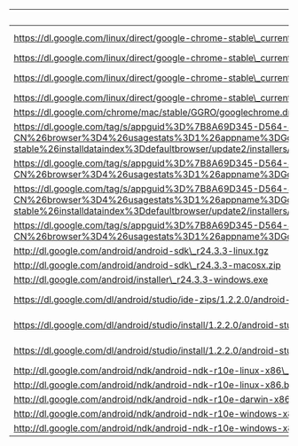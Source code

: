 uri | filename | md5sum
----|----------|-------
https://dl.google.com/linux/direct/google-chrome-stable\_current\_amd64.deb | linux/direct/43.0.2357.132-1\_google-chrome-stable\_current\_amd64.deb |
https://dl.google.com/linux/direct/google-chrome-stable\_current\_i386.deb | linux/direct/43.0.2357.132-1\_google-chrome-stable\_current\_i386.deb |
https://dl.google.com/linux/direct/google-chrome-stable\_current\_x86\_64.rpm | linux/direct/43.0.2357.132-1\_google-chrome-stable\_current\_x86\_64.rpm |
https://dl.google.com/linux/direct/google-chrome-stable\_current\_i386.rpm | linux/direct/43.0.2357.132-1\_google-chrome-stable\_current\_i386.rpm |
https://dl.google.com/chrome/mac/stable/GGRO/googlechrome.dmg ||
https://dl.google.com/tag/s/appguid%3D%7B8A69D345-D564-463C-AFF1-A69D9E530F96%7D%26iid%3D%7BAD913EA0-D880-183A-807C-23F2C1555A69%7D%26lang%3Dzh-CN%26browser%3D4%26usagestats%3D1%26appname%3DGoogle%2520Chrome%26needsadmin%3Dtrue%26ap%3Dx64-stable%26installdataindex%3Ddefaultbrowser/update2/installers/ChromeStandaloneSetup64.exe | chrome/win/43.0.2357.132\_needsadmin\_ChromeStandaloneSetup64.exe |
https://dl.google.com/tag/s/appguid%3D%7B8A69D345-D564-463C-AFF1-A69D9E530F96%7D%26iid%3D%7BAD913EA0-D880-183A-807C-23F2C1555A69%7D%26lang%3Dzh-CN%26browser%3D4%26usagestats%3D1%26appname%3DGoogle%2520Chrome%26needsadmin%3Dtrue%26installdataindex%3Ddefaultbrowser/update2/installers/ChromeStandaloneSetup.exe | chrome/win/43.0.2357.132\_needsadmin\_ChromeStandaloneSetup.exe |
https://dl.google.com/tag/s/appguid%3D%7B8A69D345-D564-463C-AFF1-A69D9E530F96%7D%26iid%3D%7BAD913EA0-D880-183A-807C-23F2C1555A69%7D%26lang%3Dzh-CN%26browser%3D4%26usagestats%3D1%26appname%3DGoogle%2520Chrome%26needsadmin%3Dprefers%26ap%3Dx64-stable%26installdataindex%3Ddefaultbrowser/update2/installers/ChromeStandaloneSetup64.exe | chrome/win/43.0.2357.132\_ChromeStandaloneSetup64.exe |
https://dl.google.com/tag/s/appguid%3D%7B8A69D345-D564-463C-AFF1-A69D9E530F96%7D%26iid%3D%7BAD913EA0-D880-183A-807C-23F2C1555A69%7D%26lang%3Dzh-CN%26browser%3D4%26usagestats%3D1%26appname%3DGoogle%2520Chrome%26needsadmin%3Dprefers%26installdataindex%3Ddefaultbrowser/update2/installers/ChromeStandaloneSetup.exe | chrome/win/43.0.2357.132\_ChromeStandaloneSetup.exe |
http://dl.google.com/android/android-sdk\_r24.3.3-linux.tgz | android/android-sdk\_r24.3.3-linux.tgz |
http://dl.google.com/android/android-sdk\_r24.3.3-macosx.zip | android/android-sdk\_r24.3.3-macosx.zip |
http://dl.google.com/android/installer\_r24.3.3-windows.exe | android/installer\_r24.3.3-windows.exe |
https://dl.google.com/dl/android/studio/ide-zips/1.2.2.0/android-studio-ide-141.1980579-linux.zip | dl/android/studio/ide-zips/1.2.2.0/android-studio-ide-141.1980579-linux.zip |
https://dl.google.com/dl/android/studio/install/1.2.2.0/android-studio-ide-141.1980579-mac.dmg | dl/android/studio/install/1.2.2.0/android-studio-ide-141.1980579-mac.dmg |
https://dl.google.com/dl/android/studio/install/1.2.2.0/android-studio-ide-141.1980579-windows.exe | dl/android/studio/install/1.2.2.0/android-studio-ide-141.1980579-windows.exe |
http://dl.google.com/android/ndk/android-ndk-r10e-linux-x86\_64.bin | android/ndk/android-ndk-r10e-linux-x86\_64.bin |
http://dl.google.com/android/ndk/android-ndk-r10e-linux-x86.bin | android/ndk/android-ndk-r10e-linux-x86.bin |
http://dl.google.com/android/ndk/android-ndk-r10e-darwin-x86\_64.bin | android/ndk/android-ndk-r10e-darwin-x86\_64.bin |
http://dl.google.com/android/ndk/android-ndk-r10e-windows-x86\_64.exe | android/ndk/android-ndk-r10e-windows-x86\_64.exe |
http://dl.google.com/android/ndk/android-ndk-r10e-windows-x86.exe | android/ndk/android-ndk-r10e-windows-x86.exe |
